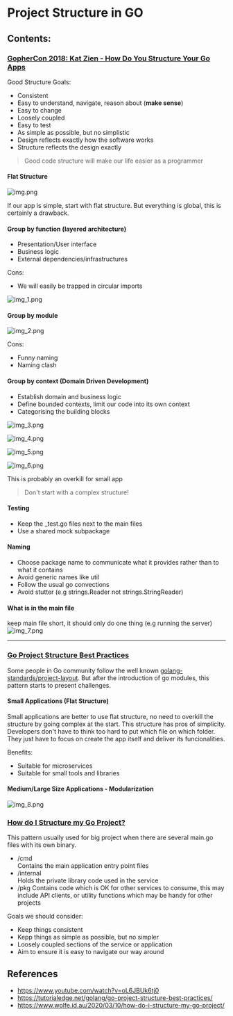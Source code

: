 # Project Structure in GO

## Contents:

### [GopherCon 2018: Kat Zien - How Do You Structure Your Go Apps](https://www.youtube.com/watch?v=oL6JBUk6tj0)

Good Structure Goals:
- Consistent
- Easy to understand, navigate, reason about (**make sense**)
- Easy to change
- Loosely coupled
- Easy to test
- As simple as possible, but no simplistic
- Design reflects exactly how the software works
- Structure reflects the design exactly

> Good code structure will make our life easier as a programmer

#### Flat Structure
![img.png](images/img.png)

If our app is simple, start with flat structure. But everything is global, this is certainly a drawback.

#### Group by function (layered architecture)

- Presentation/User interface
- Business logic
- External dependencies/infrastructures

Cons:
- We will easily be trapped in circular imports

![img_1.png](images/img_1.png)

#### Group by module

![img_2.png](images/img_2.png)

Cons:
- Funny naming
- Naming clash

#### Group by context (Domain Driven Development)

- Establish domain and business logic
- Define bounded contexts, limit our code into its own context
- Categorising the building blocks

![img_3.png](images/img_3.png)

![img_4.png](images/img_4.png)

![img_5.png](images/img_5.png)

![img_6.png](images/img_6.png)

This is probably an overkill for small app
> Don't start with a complex structure!

#### Testing
- Keep the _test.go files next to the main files
- Use a shared mock subpackage

#### Naming
- Choose package name to communicate what it provides rather than to what it contains
- Avoid generic names like util
- Follow the usual go convections
- Avoid stutter (e.g strings.Reader not strings.StringReader)

#### What is in the main file
keep main file short, it should only do one thing (e.g running the server)
![img_7.png](images/img_7.png)

---

### [Go Project Structure Best Practices](https://tutorialedge.net/golang/go-project-structure-best-practices/)

Some people in Go community follow the well known [golang-standards/project-layout](https://github.com/golang-standards/project-layout). But after the introduction of go modules, this pattern starts to present challenges. 

#### Small Applications (Flat Structure)
Small applications are better to use flat structure, no need to overkill the structure by going complex at the start.
This structure has pros of simplicity. Developers don't have to think too hard to put which file on which folder.
They just have to focus on create the app itself and deliver its funcionalities.

Benefits:
- Suitable for microservices
- Suitable for small tools and libraries

#### Medium/Large Size Applications - Modularization

![img_8.png](images/img_8.png)

### [How do I Structure my Go Project?](https://www.wolfe.id.au/2020/03/10/how-do-i-structure-my-go-project/)

This pattern usually used for big project when there are several main.go files with its own binary.

- /cmd </br>
  Contains the main application entry point files
- /internal </br>
  Holds the private library code used in the service
- /pkg
  Contains code which is OK for other services to consume, this may include API clients, or utility functions which may be handy for other projects
  
Goals we should consider:
- Keep things consistent
- Kepp things as simple as possible, but no simpler
- Loosely coupled sections of the service or application
- Aim to ensure it is easy to navigate our way around


## References
- https://www.youtube.com/watch?v=oL6JBUk6tj0
- https://tutorialedge.net/golang/go-project-structure-best-practices/
- https://www.wolfe.id.au/2020/03/10/how-do-i-structure-my-go-project/